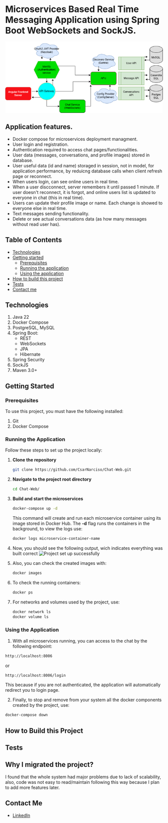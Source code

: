 # Microservices Based Real Time Messaging Application using Spring Boot WebSockets and SockJS.

![Architecture Diagram](https://github.com/CsarNarciso/Assets/blob/main/Chat%20Web%20Architecture%20Diagram.png)


## Application features.

- Docker compose for microservices deployment managment.
- User login and registration.
- Authentication required to access chat pages/functionalities.
- User data (messages, conversations, and profile images) stored in database.
- User useful data (id and name) storaged in session, not in model, for application performance, by reduicng database calls when    client refresh page or reconnect.
- When users login, can see online users in real time.
- When a user discconnect, server remembers it until passed 1 minute. If user doesn't reconnect, it is forgot, and online users     list is updated to everyone in chat (this in real time).
- Users can update their profile image or name. Each change is showed to everyone else in real time.
- Text messages sending functionality.
- Delete or see actual conversations data (as how many messages without read user has).

## Table of Contents
* [Technologies](#technologies)
* [Getting started](#getting-started)
  + [Prerequisites](#prerequisites)
  + [Running the application](#running-the-application)
  + [Using the application](#using-the-application)
* [How to build this project](#how-to-build-this-project)
* [Tests](#tests)
* [Contact me](#contact-me)

## Technologies
1. Java 22
2. Docker Compose
3. PostgreSQL, MySQL
4. Spring Boot:
   + REST
   + WebSockets
   + JPA
   + Hibernate
6. Spring Security
7. SockJS
8. Maven 3.0+
   
## Getting Started

### Prerequisites
To use this project, you must have the following installed:
1. Git
2. Docker Compose

### Running the Application
Follow these steps to set up the project locally:

1. **Clone the repository**
    ```bash 
    git clone https://github.com/CsarNarciso/Chat-Web.git 
    ```
2. **Navigate to the project root directory**
   ```bash
   cd Chat-Web/
   ```
3. **Build and start the microservices**
   ```bash
   docker-compose up -d
   ```
   This command will create and run each microservice container using its image stored in Docker Hub. The **-d** flag runs the containers in the background, to view the logs use:
   ```bash
   docker logs microservice-container-name
   ```
4. Now, you should see the following output, wich indicates everything was built correct
   ![Project set up successfully](readme-images/project-set-up-successfully)

5. Also, you can check the created images with:
   ```bash
   docker images
   ```
6. To check the running containers:
   ```bash
   docker ps
   ```
7. For networks and volumes used by the project, use:
   ```bash
   docker network ls
   docker volume ls
   ``` 

### Using the Application

1. With all microservices running, you can access to the chat by the following endpoint:

```bash
http://localhost:8006
```

or

```bash
http://localhost:8006/login
```

This because if you are not authenticated, the application will automatically redirect you to login page.

2. Finally, to stop and remove from your system all the docker components created by the project, use:
 ```bash
 docker-compose down
 ```

## How to Build this Project

## Tests

## Why I migrated the project?
I found that the whole system had major problems due to lack of scalability, also, code was not easy to read/maintain following this way because I plan to add more features later.

## Contact Me
* [LinkedIn](https://www.linkedin.com/in/cesar-pozol-narciso-b48727180/)

